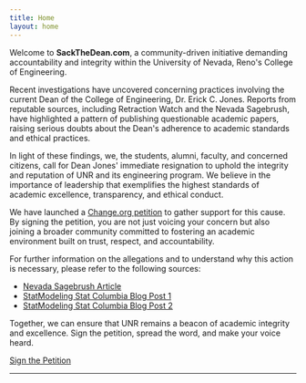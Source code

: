 ```yaml
---
title: Home
layout: home
---
```


Welcome to **SackTheDean.com**, a community-driven initiative demanding accountability and integrity within the University of Nevada, Reno's College of Engineering.

Recent investigations have uncovered concerning practices involving the current Dean of the College of Engineering, Dr. Erick C. Jones. Reports from reputable sources, including Retraction Watch and the Nevada Sagebrush, have highlighted a pattern of publishing questionable academic papers, raising serious doubts about the Dean's adherence to academic standards and ethical practices.

In light of these findings, we, the students, alumni, faculty, and concerned citizens, call for Dean Jones' immediate resignation to uphold the integrity and reputation of UNR and its engineering program. We believe in the importance of leadership that exemplifies the highest standards of academic excellence, transparency, and ethical conduct.

We have launched a [Change.org petition](https://www.change.org/p/resign-dean-jones) to gather support for this cause. By signing the petition, you are not just voicing your concern but also joining a broader community committed to fostering an academic environment built on trust, respect, and accountability.

For further information on the allegations and to understand why this action is necessary, please refer to the following sources:

- [Nevada Sagebrush Article](https://nevadasagebrush.com/2024/02/07/unr-dean-of-engineerings-questionable-research-papers-arise/)
- [StatModeling Stat Columbia Blog Post 1](https://statmodeling.stat.columbia.edu/2024/02/06/its-bezzle-time-the-dean-of-engineering-at-the-university-of-nevada-gets-paid-372127-a-year-and-wrote-a-paper-thats-so-bad-you-cant-believe-it-i-mean-really-you-have-to-take-a-look-at-t/)
- [StatModeling Stat Columbia Blog Post 2](https://statmodeling.stat.columbia.edu/2024/02/12/torment-executioners-in-reno-nevada/)

Together, we can ensure that UNR remains a beacon of academic integrity and excellence. Sign the petition, spread the word, and make your voice heard.

[Sign the Petition](https://www.change.org/p/resign-dean-jones)

----

[^1]: [It can take up to 10 minutes for changes to your site to publish after you push the changes to GitHub](https://docs.github.com/en/pages/setting-up-a-github-pages-site-with-jekyll/creating-a-github-pages-site-with-jekyll#creating-your-site).

[Just the Docs]: https://just-the-docs.github.io/just-the-docs/
[GitHub Pages]: https://docs.github.com/en/pages
[README]: https://github.com/just-the-docs/just-the-docs-template/blob/main/README.md
[Jekyll]: https://jekyllrb.com
[GitHub Pages / Actions workflow]: https://github.blog/changelog/2022-07-27-github-pages-custom-github-actions-workflows-beta/
[use this template]: https://github.com/just-the-docs/just-the-docs-template/generate
